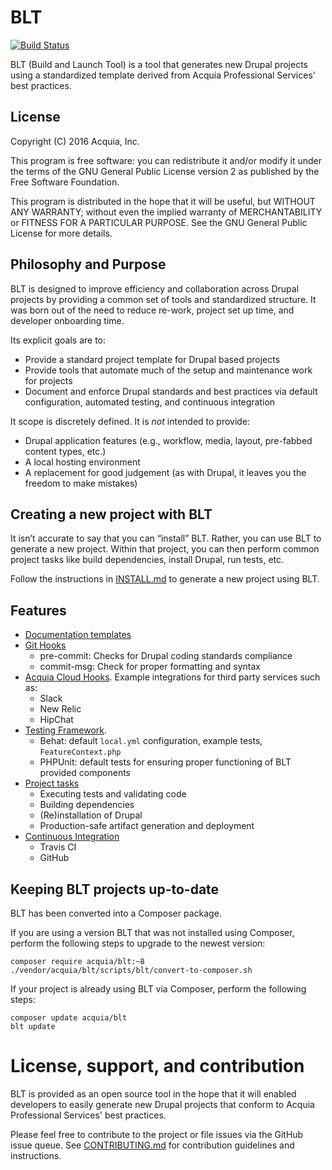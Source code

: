 # BLT

[![Build Status](https://travis-ci.org/acquia/blt.svg?branch=8.x)](https://travis-ci.org/acquia/blt)

BLT (Build and Launch Tool) is a tool that generates new Drupal projects using a standardized template derived from Acquia Professional Services' best practices.

## License

Copyright (C) 2016 Acquia, Inc.

This program is free software: you can redistribute it and/or modify it under the terms of the GNU General Public License version 2 as published by the Free Software Foundation.

This program is distributed in the hope that it will be useful, but WITHOUT ANY WARRANTY; without even the implied warranty of MERCHANTABILITY or FITNESS FOR A PARTICULAR PURPOSE.  See the GNU General Public License for more details.

## Philosophy and Purpose

BLT is designed to improve efficiency and collaboration across Drupal projects by providing a common set of tools and standardized structure. It was born out of the need to reduce re-work, project set up time, and developer onboarding time.

Its explicit goals are to:

* Provide a standard project template for Drupal based projects
* Provide tools that automate much of the setup and maintenance work for projects
* Document and enforce Drupal standards and best practices via default configuration, automated testing, and continuous integration

It scope is discretely defined. It is *not* intended to provide:

* Drupal application features (e.g., workflow, media, layout, pre-fabbed content types, etc.)
* A local hosting environment
* A replacement for good judgement (as with Drupal, it leaves you the freedom to make mistakes)

## Creating a new project with BLT

It isn’t accurate to say that you can “install” BLT. Rather, you can use BLT to generate a new project. Within that project, you can then perform common project tasks like build dependencies, install Drupal, run tests, etc.

Follow the instructions in [INSTALL.md](INSTALL.md) to generate a new project using BLT.

## Features

* [Documentation templates](template/README.md)
* [Git Hooks](template/scripts/git-hooks)
    * pre-commit: Checks for Drupal coding standards compliance
    * commit-msg: Check for proper formatting and syntax
* [Acquia Cloud Hooks](template/hooks). Example integrations for third party services such as:
    * Slack
    * New Relic
    * HipChat
* [Testing Framework](template/tests).
    * Behat: default `local.yml` configuration, example tests, `FeatureContext.php`
    * PHPUnit: default tests for ensuring proper functioning of BLT provided components
* [Project tasks](template/readme/project-tasks.md)
    * Executing tests and validating code
    * Building dependencies
    * (Re)installation of Drupal
    * Production-safe artifact generation and deployment
* [Continuous Integration](template/build/README.md)
    * Travis CI
    * GitHub

## Keeping BLT projects up-to-date

BLT has been converted into a Composer package.

If you are using a version BLT that was not installed using Composer, perform the following steps to upgrade to the newest version:

```
composer require acquia/blt:~8
./vendor/acquia/blt/scripts/blt/convert-to-composer.sh
```

If your project is already using BLT via Composer, perform the following steps:

```
composer update acquia/blt
blt update
```

# License, support, and contribution

BLT is provided as an open source tool in the hope that it will enabled developers to easily generate new Drupal projects that conform to Acquia Professional Services' best practices.

Please feel free to contribute to the project or file issues via the GitHub issue queue. See [CONTRIBUTING.md](CONTRIBUTING.md) for contribution guidelines and instructions.
